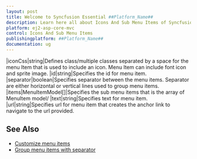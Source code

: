 ```yaml
---
layout: post
title: Welcome to Syncfusion Essential ##Platform_Name##
description: Learn here all about Icons And Sub Menu Items of Syncfusion Essential ##Platform_Name## widgets based on HTML5 and jQuery.
platform: ej2-asp-core-mvc
control: Icons And Sub Menu Items
publishingplatform: ##Platform_Name##
documentation: ug
---
```


|iconCss|string|Defines class/multiple classes separated by a space for the menu Item that is used to include an icon. Menu Item can include font icon and sprite image.
|id|string|Specifies the id for menu item.
|separator|boolean|Specifies separator between the menu items. Separator are either horizontal or vertical lines used to group menu items.
|items|MenuItemModel[]|Specifies the sub menu items that is the array of MenuItem model/
|text|string|Specifies text for menu item.
|url|string|Specifies url for menu item that creates the anchor link to navigate to the url provided.

## See Also

* [Customize menu items](./how-to#customize-menu-items)
* [Group menu items with separator](./getting-started#group-menu-items-with-separator)